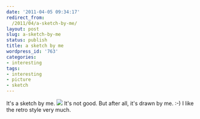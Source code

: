 ```yaml
---
date: '2011-04-05 09:34:17'
redirect_from:
  /2011/04/a-sketch-by-me/
layout: post
slug: a-sketch-by-me
status: publish
title: a sketch by me
wordpress_id: '763'
categories:
- interesting
tags:
- interesting
- picture
- sketch
---
```


It's a sketch by me.
![](https://storage.live.com/items/EC6B0834F33461C1!150?filename=sketch-bridge-river-construction.jpg)
It's not good. But after all, it's drawn by me. :-)
I like the retro style very much.
